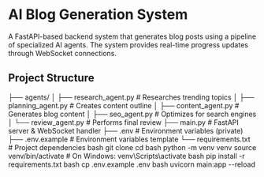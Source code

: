 # AI Blog Generation System

A FastAPI-based backend system that generates blog posts using a pipeline of specialized AI agents. The system provides real-time progress updates through WebSocket connections.

## Project Structure

├── agents/
│ ├── research_agent.py # Researches trending topics
│ ├── planning_agent.py # Creates content outline
│ ├── content_agent.py # Generates blog content
│ ├── seo_agent.py # Optimizes for search engines
│ └── review_agent.py # Performs final review
├── main.py # FastAPI server & WebSocket handler
├── .env # Environment variables (private)
├── .env.example # Environment variables template
└── requirements.txt # Project dependencies
bash
git clone <repository-url>
cd <project-directory>
bash
python -m venv venv
source venv/bin/activate # On Windows: venv\Scripts\activate
bash
pip install -r requirements.txt
bash
cp .env.example .env
bash
uvicorn main:app --reload
